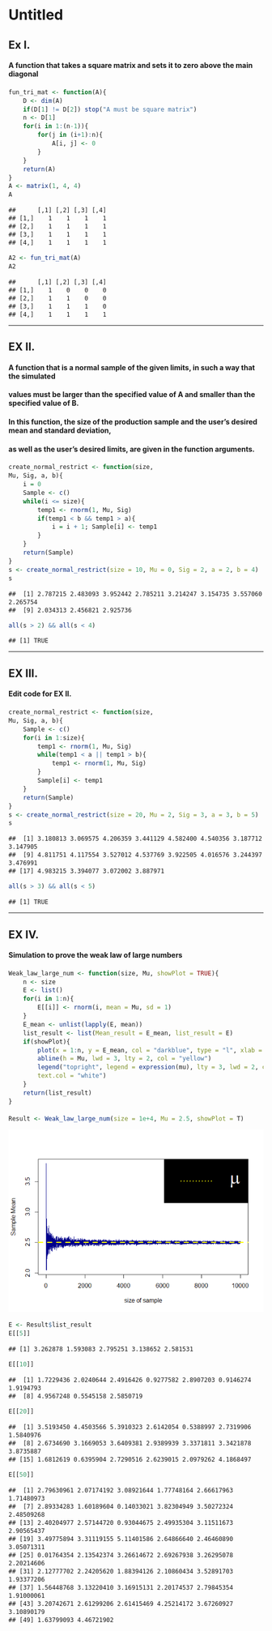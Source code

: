 Untitled
================

## Ex I.

#### A function that takes a square matrix and sets it to zero above the main diagonal

``` r
fun_tri_mat <- function(A){
    D <- dim(A)
    if(D[1] != D[2]) stop("A must be square matrix")
    n <- D[1]
    for(i in 1:(n-1)){
        for(j in (i+1):n){
            A[i, j] <- 0
        }
    }
    return(A)
}
A <- matrix(1, 4, 4)
A
```

    ##      [,1] [,2] [,3] [,4]
    ## [1,]    1    1    1    1
    ## [2,]    1    1    1    1
    ## [3,]    1    1    1    1
    ## [4,]    1    1    1    1

``` r
A2 <- fun_tri_mat(A)
A2
```

    ##      [,1] [,2] [,3] [,4]
    ## [1,]    1    0    0    0
    ## [2,]    1    1    0    0
    ## [3,]    1    1    1    0
    ## [4,]    1    1    1    1

------------------------------------------------------------------------

## EX II.

#### A function that is a normal sample of the given limits, in such a way that the simulated

#### values must be larger than the specified value of A and smaller than the specified value of B.

#### In this function, the size of the production sample and the user’s desired mean and standard deviation,

#### as well as the user’s desired limits, are given in the function arguments.

``` r
create_normal_restrict <- function(size, 
Mu, Sig, a, b){
    i = 0
    Sample <- c()
    while(i <= size){
        temp1 <- rnorm(1, Mu, Sig)
        if(temp1 < b && temp1 > a){
            i = i + 1; Sample[i] <- temp1
        }
    }
    return(Sample)
}
s <- create_normal_restrict(size = 10, Mu = 0, Sig = 2, a = 2, b = 4)
s
```

    ##  [1] 2.787215 2.483093 3.952442 2.785211 3.214247 3.154735 3.557060 2.265754
    ##  [9] 2.034313 2.456821 2.925736

``` r
all(s > 2) && all(s < 4)
```

    ## [1] TRUE

------------------------------------------------------------------------

## EX III.

#### Edit code for EX II.

``` r
create_normal_restrict <- function(size, 
Mu, Sig, a, b){
    Sample <- c()
    for(i in 1:size){
        temp1 <- rnorm(1, Mu, Sig)
        while(temp1 < a || temp1 > b){
            temp1 <- rnorm(1, Mu, Sig)
        }
        Sample[i] <- temp1
    }
    return(Sample)
}
s <- create_normal_restrict(size = 20, Mu = 2, Sig = 3, a = 3, b = 5)
s
```

    ##  [1] 3.180813 3.069575 4.206359 3.441129 4.582400 4.540356 3.187712 3.147905
    ##  [9] 4.811751 4.117554 3.527012 4.537769 3.922505 4.016576 3.244397 3.476991
    ## [17] 4.983215 3.394077 3.072002 3.887971

``` r
all(s > 3) && all(s < 5)
```

    ## [1] TRUE

------------------------------------------------------------------------

## EX IV.

#### Simulation to prove the weak law of large numbers

``` r
Weak_law_large_num <- function(size, Mu, showPlot = TRUE){
    n <- size
    E <- list()
    for(i in 1:n){
        E[[i]] <- rnorm(i, mean = Mu, sd = 1)
    }
    E_mean <- unlist(lapply(E, mean))
    list_result <- list(Mean_result = E_mean, list_result = E)
    if(showPlot){
        plot(x = 1:n, y = E_mean, col = "darkblue", type = "l", xlab = "size of sample", ylab = "Sample Mean")
        abline(h = Mu, lwd = 3, lty = 2, col = "yellow")
        legend("topright", legend = expression(mu), lty = 3, lwd = 2, col = "yellow", bg = "black", cex = 3, 
        text.col = "white")
    }
    return(list_result)
}

Result <- Weak_law_large_num(size = 1e+4, Mu = 2.5, showPlot = T) 
```

![](create_matrix_triangular_simulate_Normal_Restricted_files/figure-gfm/unnamed-chunk-4-1.png)<!-- -->

``` r
E <- Result$list_result
E[[5]]
```

    ## [1] 3.262878 1.593083 2.795251 3.138652 2.581531

``` r
E[[10]]
```

    ##  [1] 1.7229436 2.0240644 2.4916426 0.9277582 2.8907203 0.9146274 1.9194793
    ##  [8] 4.9567248 0.5545158 2.5850719

``` r
E[[20]]
```

    ##  [1] 3.5193450 4.4503566 5.3910323 2.6142054 0.5388997 2.7319906 1.5840976
    ##  [8] 2.6734690 3.1669053 3.6409381 2.9389939 3.3371811 3.3421878 3.8735887
    ## [15] 1.6812619 0.6395904 2.7290516 2.6239015 2.0979262 4.1868497

``` r
E[[50]]
```

    ##  [1] 2.79630961 2.07174192 3.08921644 1.77748164 2.66617963 1.71480973
    ##  [7] 2.89334283 1.60189604 0.14033021 3.82304949 3.50272324 2.48509268
    ## [13] 2.40204977 2.57144720 0.93044675 2.49935304 3.11511673 2.90565437
    ## [19] 3.49775894 3.31119155 5.11401586 2.64866640 2.46460890 3.05071311
    ## [25] 0.01764354 2.13542374 3.26614672 2.69267938 3.26295078 2.20214606
    ## [31] 2.12777702 2.24205620 1.88394126 2.10860434 3.52891703 1.93377206
    ## [37] 1.56448768 3.13220410 3.16915131 2.20174537 2.79845354 1.91000061
    ## [43] 3.20742671 2.61299206 2.61415469 4.25214172 3.67260927 3.10890179
    ## [49] 1.63799093 4.46721902
